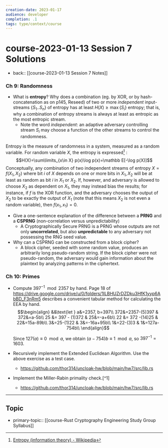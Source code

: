 ```yaml
---
creation-date: 2023-01-17
audience: developer
completion: .1
tags: type/context/course
---
```

# course-2023-01-13 Session 7 Solutions
- back:: [[course-2023-01-13 Session 7 Notes]]

### Ch 9: Randomness
- What is **entropy**? Why does a combination (eg. by XOR, or by hash-concatenation as on p145, Reseed) of two or more *independent* input-streams $\{S_1..S_n\}$ of entropy has at least $H(X)\ge \max\{S_i\}$ entropy; that is, why a combination of entropy streams is always at least as entropic as the most entropic stream.
    - Note the word *independent*: an adaptive adversary controlling stream $S_i$ may choose a function of the other streams to control the randomness.

Entropy is the measure of randomness in a system, measured as a random variable. For random variable $X$, the entropy is expressed[^2] :
$$H(X)=\sum\limits_{x\in X} p(x)\log p(x)=\mathbb E[-\log p(X)]$$
Conceptually, any combination of two independent streams of entropy $X=f(X_1,X_2)$ where bit $i$ of $X$ depends on one or more bits in $X_1,X_2$ will be at least as random as bit $i$ in $X_1$ or $X_2$. If, however, and adversary is allowed to choose $X_2$ as dependent on $X_1$, they may instead bias the results; for instance, if $f$ is the XOR function, and the adversary chooses the output of $X_2$ to be exactly the output of $X_1$ (note that this means $X_2$ is not even a random variable), then $f(x_1,x_1)=0$.

- Give a one-sentence explanation of the difference between a **PRNG** and a **CSPRNG** (non-correlation versus unpredictability)
    - A Cryptographically Secure PRNG is a PRNG whose outputs are not only **uncorrelated**, but also **unpredictable** to any adversary not possessing the RNG seed value.
- Why can a CSPRNG can be constructed from a block cipher?
    - A block cipher, seeded with some random value, produces an arbitrarily long pseudo-random string. If the block cipher were not pseudo-random, the adversary would gain information about the plaintext by analyzing patterns in the ciphertext.

### Ch 10: Primes
- Compute $397^{-1} \mod 2357$ by hand. Page 18 of https://drive.google.com/drive/u/0/folders/1ILBHUZrDZDku3HfK1yyp6AbBD_F3nRm5 describes a convenient tabular method for calculating the EEA by hand.
$$\begin{align}
&&\text{let } a&=2357, b=397\\
372&=2357-(5)397 &  372&=a-5b\\
25 &= 397 - (1)372 & 25&=-a+6b\\
22 &= 372 -(14)25 & 22&=15a-89b\\
3&=25-(1)22 & 3&=-16a+95b\\
1&=22-(3)3 & 1&=127a-754b\\
   \end{align}$$

   Since $127(a)\equiv 0\mod a$, we obtain $(a-754)b\equiv 1\mod a$, so $397^{-1}=1603$.

- Recursively implement the Extended Euclidean Algorithm. Use the above exercise as a test case.
    - https://github.com/thor314/uncloak-hw/blob/main/hw7/src/lib.rs
- Implement the Miller-Rabin primality check.[^1]
    - https://github.com/thor314/uncloak-hw/blob/main/hw7/src/lib.rs

---
## Topic
- primary-topic:: [[course-Rust Cryptography Engineering Study Group Syllabus]]

[^2]: [Entropy (information theory) - Wikipedia](https://en.wikipedia.org/wiki/Entropy_(information_theory))